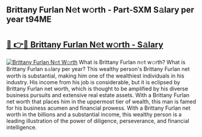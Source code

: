 ## Brittany Furlan N𝚎t w𝚘rth - Part-SXM S𝚊lary per year t94ME

# <h2><a href="http://gc0qu6q.nevu.top/?p=Brittany+Furlan">🔗 👉🔴 Brittany Furlan N𝚎t w𝚘rth - S𝚊lary</a></h2>

[![Brittany Furlan N𝚎t W𝚘rth](https://i.imgur.com/Oavwk0R.jpeg)](http://gc0qu6q.nevu.top/?p=Brittany+Furlan)
What is Brittany Furlan n𝚎t w𝚘rth? What is Brittany Furlan s𝚊lary per year?
This wealthy person's Brittany Furlan net worth is substantial, making him one of the wealthiest individuals in his industry. His income from his job is considerable, but it is eclipsed by Brittany Furlan net worth, which is thought to be amplified by his diverse business pursuits and extensive real estate assets. With a Brittany Furlan net worth that places him in the uppermost tier of wealth, this man is famed for his business acumen and financial prowess. With a Brittany Furlan net worth in the billions and a substantial income, this wealthy person is a leading illustration of the power of diligence, perseverance, and financial intelligence.
